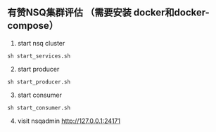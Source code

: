 ## 有赞NSQ集群评估 （需要安装 docker和docker-compose）

1. start nsq cluster

`sh start_services.sh`

2. start producer

`sh start_producer.sh`

3. start consumer

`sh start_consumer.sh`

4. visit nsqadmin http://127.0.0.1:24171

